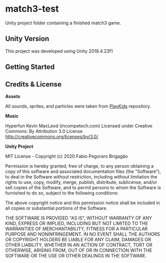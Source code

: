 # match3-test

Unity project folder containing a finished match3 game.

## Unity Version

This project was developed using Unity 2018.4.23f1

## Getting Started




## Credits & License

**Assets**

All sounds, sprites, and particles were taken from [PlayKids](https://github.com/PlayKids/match3-test) repository.


**Music**

Hyperfun Kevin MacLeod (incompetech.com)
Licensed under Creative Commons: By Attribution 3.0 License
http://creativecommons.org/licenses/by/3.0/

**Unity Project**

MIT License - 
Copyright (c) 2020 Fabio Pegoraro Brigagão

Permission is hereby granted, free of charge, to any person obtaining a copy
of this software and associated documentation files (the "Software"), to deal
in the Software without restriction, including without limitation the rights
to use, copy, modify, merge, publish, distribute, sublicense, and/or sell
copies of the Software, and to permit persons to whom the Software is
furnished to do so, subject to the following conditions:

The above copyright notice and this permission notice shall be included in all
copies or substantial portions of the Software.

THE SOFTWARE IS PROVIDED "AS IS", WITHOUT WARRANTY OF ANY KIND, EXPRESS OR
IMPLIED, INCLUDING BUT NOT LIMITED TO THE WARRANTIES OF MERCHANTABILITY,
FITNESS FOR A PARTICULAR PURPOSE AND NONINFRINGEMENT. IN NO EVENT SHALL THE
AUTHORS OR COPYRIGHT HOLDERS BE LIABLE FOR ANY CLAIM, DAMAGES OR OTHER
LIABILITY, WHETHER IN AN ACTION OF CONTRACT, TORT OR OTHERWISE, ARISING FROM,
OUT OF OR IN CONNECTION WITH THE SOFTWARE OR THE USE OR OTHER DEALINGS IN THE
SOFTWARE.